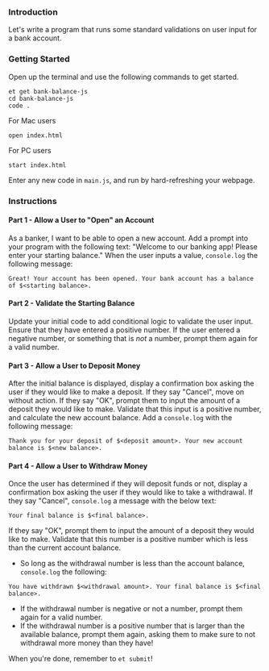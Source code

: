 ### Introduction

Let's write a program that runs some standard validations on user input for a bank account.

### Getting Started

Open up the terminal and use the following commands to get started.

```no-highlight
et get bank-balance-js
cd bank-balance-js
code .
```

For Mac users

```no-highlight
open index.html
```

For PC users

```no-highlight
start index.html
```

Enter any new code in `main.js`, and run by hard-refreshing your webpage.

### Instructions

#### Part 1 - Allow a User to "Open" an Account

As a banker, I want to be able to open a new account. Add a prompt into your program with the following text: "Welcome to our banking app! Please enter your starting balance." When the user inputs a value, `console.log` the following message:

```no-highlight
Great! Your account has been opened. Your bank account has a balance of $<starting balance>.
```

#### Part 2 - Validate the Starting Balance

Update your initial code to add conditional logic to validate the user input. Ensure that they have entered a positive number. If the user entered a negative number, or something that is _not_ a number, prompt them again for a valid number.

#### Part 3 - Allow a User to Deposit Money

After the initial balance is displayed, display a confirmation box asking the user if they would like to make a deposit. If they say "Cancel", move on without action. If they say "OK", prompt them to input the amount of a deposit they would like to make. Validate that this input is a positive number, and calculate the new account balance. Add a `console.log` with the following message:

```no-highlight
Thank you for your deposit of $<deposit amount>. Your new account balance is $<new balance>.
```

#### Part 4 - Allow a User to Withdraw Money

Once the user has determined if they will deposit funds or not, display a confirmation box asking the user if they would like to take a withdrawal. If they say "Cancel", `console.log` a message with the below text:

```no-highlight
Your final balance is $<final balance>.
```

If they say "OK", prompt them to input the amount of a deposit they would like to make. Validate that this number is a positive number which is less than the current account balance.

- So long as the withdrawal number is less than the account balance, `console.log` the following:

```no-highlight
You have withdrawn $<withdrawal amount>. Your final balance is $<final balance>.
```

- If the withdrawal number is negative or not a number, prompt them again for a valid number.
- If the withdrawal number is a positive number that is larger than the available balance, prompt them again, asking them to make sure to not withdrawal more money than they have!

When you're done, remember to `et submit`!
